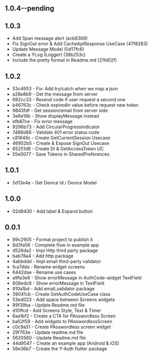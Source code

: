 ## 1.0.4--pending

## 1.0.3
- Add Span message alert (acb8369) <Yesferal Cueva>
- Fix SignOut error & Add CacheApiResponse UseCase (47f8283) <Yesferal Cueva>
- Update Message Model (0d17fc6) <Yesferal Cueva>
- Create a YLog (Logger) (38b253c) <Yesferal Cueva>
- Include the pretty format in Readme.md (21fd02f) <Yesferal Cueva>

## 1.0.2

* 53c4653 - Fix: Add try/catch when we map a json <Yesferal Cueva>
* a28e8b9 - Get the message from server <Yesferal Cueva>
* 692cc33 - Resend code if user request a second one <Yesferal Cueva>
* b46763c - Check expiredIn value before request new token <Yesferal Cueva>
* 9843fdf - Get session/email from server side <Yesferal Cueva>
* 3e6e16b - Show displayMessage instead <Yesferal Cueva>
* efb87ce - Fix error message <Yesferal Cueva>
* 9296b73 - Add CircularProgressIndicator <Yesferal Cueva>
* 7488d88 - Validate 401 error status code <Yesferal Cueva>
* c81646c - Create GetCurrentSession Usecase <Yesferal Cueva>
* 46952b5 - Create & Expose SignOut Usecase <Yesferal Cueva>
* 65251d8 - Create DI & GetAccessToken UC <Yesferal Cueva>
* 55e0077 - Save Tokens in SharedPreferences <Yesferal Cueva>

## 1.0.1

* 5d13e4e - Get Device Id / Device Model <Yesferal Cueva>

## 1.0.0

* 02d8430 - Add label & Expand button <Yesferal Cueva>

## 0.0.1

* 99c2905 - Format project to publish it <Yesferal Cueva>
* 8d3fa56 - Complete flow in example app <Yesferal Cueva>
* d526da2 - Impl Http third party package <Yesferal Cueva>
* bab78a4 - Add http package <Yesferal Cueva>
* 4abbddd - Impl email third-party validator <Yesferal Cueva>
* fca7dda - Rename widget screens <Yesferal Cueva>
* 6442dae - Rename use cases <Yesferal Cueva>
* a9fa3e8 - Show errorMessage in AuthCode-widget TextField <Yesferal Cueva>
* 608edc8 - Show errorMessage in TextField <Yesferal Cueva>
* 910a1bd - Add email_validator package <Yesferal Cueva>
* 39041cb - Create GetAuthCodeUseCase class <Yesferal Cueva>
* 53ed023 - Add space between Screens widgets <Yesferal Cueva>
* 89f39ba - Update Readme.md file <Yesferal Cueva>
* d10ffcd - Add Screens Style, Text & Timer <Yesferal Cueva>
* 6aa1bf2 - Create a CTA for PAsswordless Screen <Yesferal Cueva>
* ba52f59 - Add widgets to PAsswordlessScreen <Yesferal Cueva>
* c0c9a51 - Create PAsswordless screen widget <Yesferal Cueva>
* 29f763e - Update readme.md file <Yesferal Cueva>
* 5620560 - Update Readme.md file <Yesferal Cueva>
* 44d9547 - Create an example app (Android & iOS) <Yesferal Cueva>
* 58e36b7 - Create the Y-Auth flutter package <Yesferal Cueva>
